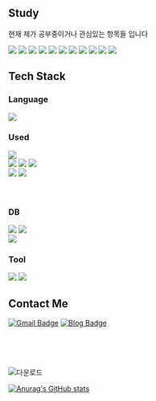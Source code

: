 






## Study
현재 제가 공부중이거나 관심있는 항목들 입니다


  <span>
<img src="https://img.shields.io/badge/rust-000000?style=flat-square&logo=rust&logoColor=white"/>
</span>
  <span>
<img src="https://img.shields.io/badge/tauri-24C8D8?style=flat-square&logo=tauri&logoColor=white"/>
</span>

 <span>
<img src="https://img.shields.io/badge/docker-2496ED?style=flat-square&logo=Spring&logoColor=white"/>
</span>


 <span>
<img src="https://img.shields.io/badge/dterraform-844FBA?style=flat-square&logo=dterraform&logoColor=white"/>
</span>


 <span>
<img src="https://img.shields.io/badge/apachekafka-231F20?style=flat-square&logo=apachekafka&logoColor=white"/>
</span>



 <span>
<img src="https://img.shields.io/badge/kubernetes-326CE5?style=flat-square&logo=kubernetes&logoColor=white"/>
</span>




<span>
<img src="https://img.shields.io/badge/nginx-009639?style=flat-square&logo=nginx&logoColor=white"/>
</span>
 <span>
<img src="https://img.shields.io/badge/docker-2496ED?style=flat-square&logo=docker&logoColor=white"/>
</span>
 <span>
<img src="https://img.shields.io/badge/Spring-6DB33F?style=flat-square&logo=Spring&logoColor=white"/>
</span>
<span>
<img src="https://img.shields.io/badge/NestJS-E0234E?style=flat-square&logo=Nestjs&logoColor=white"/>
</span>

 <span>
<img src="https://img.shields.io/badge/jenkins-D24939?style=flat-square&logo=jenkins&logoColor=white"/>
</span>



## Tech Stack

### Language


<span>
<img src="https://img.shields.io/badge/TypeScript-3178C6?style=flat-square&logo=TypeScript&logoColor=white"/>
</span>
<div>





### Used
<span>
<img src="https://img.shields.io/badge/React-61DAFB?style=flat-square&logo=React&logoColor=white"/>
</span>

<div>
 <span>
<img src="https://img.shields.io/badge/Mui-007FFF?style=flat-square&logo=Mui&logoColor=white"/>
</span>
 <span>
<img src="https://img.shields.io/badge/Tailwindcss-06B6D4?style=flat-square&logo=Tailwindcss&logoColor=white"/>
</span>
 <span>
<img src="https://img.shields.io/badge/Styled Components-DB7093?style=flat-square&logo=Styled-Components&logoColor=white"/>
</span>
</div>





</div>
 

<div>
<div>



<div>
 <span>
<img src="https://img.shields.io/badge/NodeJS-339933?style=flat-square&logo=Node.js&logoColor=white"/>
</span>
 <span>
<img src="https://img.shields.io/badge/express-000000?style=flat-square&logo=express&logoColor=white"/>
</span>
 
</div> 


</br>
</br>



### DB
<span>
<img src="https://img.shields.io/badge/mariadb-003545?style=flat-square&logo=MariaDB&logoColor=white"/>
</span>

<span>
<img src="https://img.shields.io/badge/Mysql-4479A1?style=flat-square&logo=Mysql&logoColor=white"/>
</span>
</div>

<span>
<img src="https://img.shields.io/badge/MongoDB-47A248?style=flat-square&logo=MongoDB&logoColor=white"/>
</span>


### Tool

<span>
<img src="https://img.shields.io/badge/git-F05032?style=flat-square&logo=git&logoColor=white"/>
</span>

<span>
<img src="https://img.shields.io/badge/AWS-232F3E?style=flat-square&logo=Amazon AWS&logoColor=white"/>
</span>

## Contact Me


[![Gmail Badge](https://img.shields.io/badge/Gmail-d14836?style=flat-square&logo=Gmail&logoColor=white&link=mailto:kimsh1691@gmail.com)](mailto:kimsh1691@gmail.com)
[![Blog Badge](http://img.shields.io/badge/blog-1BB91F?style=flat-square&logo=Telegraph&link=https://soo-vely-dev.tistory.com/)]([https://p-story-js.tistory.com](https://jobey.tistory.com/)/)






</br>
</br>
</br>

![다운로드](https://github.com/PJScript/PJScript/assets/74460103/8fe85bbe-c17b-4a6e-b3a1-f03ec133529d)

[![Anurag's GitHub stats](https://github-readme-stats.vercel.app/api?username=PJScript)](https://github.com/anuraghazra/github-readme-stats)






</br>
</br>
</br>
<!-- <div align=center>
<a href="https://hits.seeyoufarm.com"><img src="https://hits.seeyoufarm.com/api/count/incr/badge.svg?url=https%3A%2F%2Fgithub.com%2FPJScript&count_bg=%2379C83D&title_bg=%23555555&icon=github.svg&icon_color=%23E7E7E7&title=hits&edge_flat=false"/></a> -->
</div>


 



<!--
**PJScript/PJScript** is a ✨ _special_ ✨ repository because its `README.md` (this file) appears on your GitHub profile.

Here are some ideas to get you started:

- 🔭 I’m currently working on ...
- 🌱 I’m currently learning ...
- 👯 I’m looking to collaborate on ...
- 🤔 I’m looking for help with ...
- 💬 Ask me about ...
- 📫 How to reach me: ...
- 😄 Pronouns: ...
- ⚡ Fun fact: ...
-->
